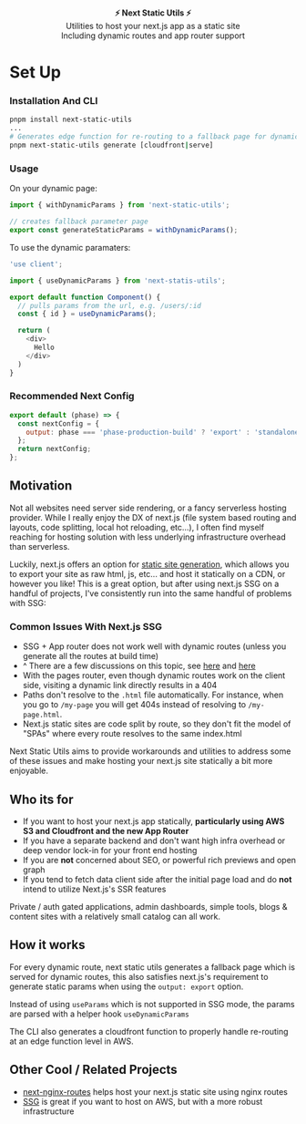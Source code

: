 <p align="center">
  <b>
    ⚡️ Next Static Utils ⚡️
  </b>
  <br/>
  Utilities to host your next.js app as a static site <br/>
  Including dynamic routes and app router support
</p>

# Set Up

### Installation And CLI

```bash
pnpm install next-static-utils
...
# Generates edge function for re-routing to a fallback page for dynamic params
pnpm next-static-utils generate [cloudfront|serve]
```

### Usage

On your dynamic page:

```javascript
import { withDynamicParams } from 'next-static-utils';

// creates fallback parameter page
export const generateStaticParams = withDynamicParams();
```

To use the dynamic paramaters:

```javascript
'use client';

import { useDynamicParams } from 'next-statis-utils';

export default function Component() {
  // pulls params from the url, e.g. /users/:id
  const { id } = useDynamicParams();

  return (
    <div>
      Hello
    </div>
  )
}
```

### Recommended Next Config

```javascript
export default (phase) => {
  const nextConfig = {
    output: phase === 'phase-production-build' ? 'export' : 'standalone',
  };
  return nextConfig;
};
```

## Motivation

Not all websites need server side rendering, or a fancy serverless hosting provider. While I really enjoy the DX of next.js (file system based routing and layouts, code splitting, local hot reloading, etc...), I often find myself reaching for hosting solution with less underlying infrastructure overhead than serverless.

Luckily, next.js offers an option for [static site generation](https://nextjs.org/docs/pages/building-your-application/rendering/static-site-generation), which allows you to export your site as raw html, js, etc... and host it statically on a CDN, or however you like! This is a great option, but after using next.js SSG on a handful of projects, I've consistently run into the same handful of problems with SSG:

### Common Issues With Next.js SSG

- SSG + App router does not work well with dynamic routes (unless you generate all the routes at build time)
- ^ There are a few discussions on this topic, see [here](https://github.com/vercel/next.js/discussions/64660#discussioncomment-9667981) and [here](https://github.com/vercel/next.js/discussions/55393#discussioncomment-9668219)
- With the pages router, even though dynamic routes work on the client side, visiting a dynamic link directly results in a 404
- Paths don't resolve to the `.html` file automatically. For instance, when you go to `/my-page` you will get 404s instead of resolving to `/my-page.html`.
- Next.js static sites are code split by route, so they don't fit the model of "SPAs" where every route resolves to the same index.html

Next Static Utils aims to provide workarounds and utilities to address some of these issues and make hosting your next.js site statically a bit more enjoyable.

## Who its for

- If you want to host your next.js app statically, **particularly using AWS S3 and Cloudfront and the new App Router**
- If you have a separate backend and don't want high infra overhead or deep vendor lock-in for your front end hosting
- If you are **not** concerned about SEO, or powerful rich previews and open graph
- If you tend to fetch data client side after the initial page load and do **not** intend to utilize Next.js's SSR features

Private / auth gated applications, admin dashboards, simple tools, blogs & content sites with a relatively small catalog can all work.

## How it works

For every dynamic route, next static utils generates a fallback page which is served for dynamic routes, this also satisfies next.js's requirement to generate static params when using the `output: export` option.

Instead of using `useParams` which is not supported in SSG mode, the params are parsed with a helper hook `useDynamicParams`

The CLI also generates a cloudfront function to properly handle re-routing at an edge function level in AWS.

## Other Cool / Related Projects

- [next-nginx-routes](https://github.com/geops/next-nginx-routes) helps host your next.js static site using nginx routes
- [SSG](https://ssg.dev) is great if you want to host on AWS, but with a more robust infrastructure

